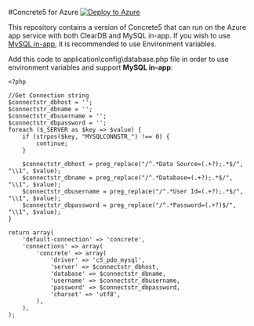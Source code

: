 #Concrete5 for Azure 
[![Deploy to Azure](http://azuredeploy.net/deploybutton.png)](https://azuredeploy.net/)


This repository contains a version of Concrete5 that can run on the Azure app service with both ClearDB and MySQL in-app. If you wish to use [MySQL in-app](https://azure.microsoft.com/en-us/blog/mysql-in-app-preview-app-service/), it is recommended to use Environment variables.

Add this code to application\config\database.php file in order to use environment variables and support **MySQL in-app**:

```
<?php

//Get Connection string
$connectstr_dbhost = '';
$connectstr_dbname = '';
$connectstr_dbusername = '';
$connectstr_dbpassword = '';
foreach ($_SERVER as $key => $value) {
    if (strpos($key, "MYSQLCONNSTR_") !== 0) {
        continue;
    }
    
    $connectstr_dbhost = preg_replace("/^.*Data Source=(.+?);.*$/", "\\1", $value);
    $connectstr_dbname = preg_replace("/^.*Database=(.+?);.*$/", "\\1", $value);
    $connectstr_dbusername = preg_replace("/^.*User Id=(.+?);.*$/", "\\1", $value);
    $connectstr_dbpassword = preg_replace("/^.*Password=(.+?)$/", "\\1", $value);
}

return array(
    'default-connection' => 'concrete',
    'connections' => array(
        'concrete' => array(
            'driver' => 'c5_pdo_mysql',
            'server' => $connectstr_dbhost,
            'database' => $connectstr_dbname,
            'username' => $connectstr_dbusername,
            'password' => $connectstr_dbpassword,
            'charset' => 'utf8',
        ),
    ),
); 
```
